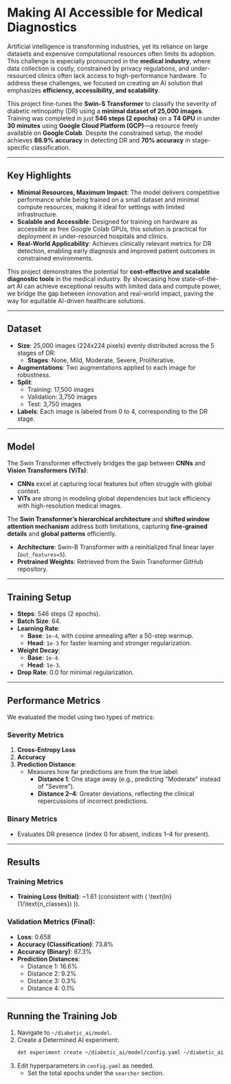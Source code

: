 # **Making AI Accessible for Medical Diagnostics**

Artificial intelligence is transforming industries, yet its reliance on large datasets and expensive computational resources often limits its adoption. This challenge is especially pronounced in the **medical industry**, where data collection is costly, constrained by privacy regulations, and under-resourced clinics often lack access to high-performance hardware. To address these challenges, we focused on creating an AI solution that emphasizes **efficiency, accessibility, and scalability**.

This project fine-tunes the **Swin-S Transformer** to classify the severity of diabetic retinopathy (DR) using a **minimal dataset of 25,000 images**. Training was completed in just **546 steps (2 epochs)** on a **T4 GPU** in under **30 minutes** using **Google Cloud Platform (GCP)**—a resource freely available on **Google Colab**. Despite the constrained setup, the model achieves **86.9% accuracy** in detecting DR and **70% accuracy** in stage-specific classification.

---

## **Key Highlights**
- **Minimal Resources, Maximum Impact**: The model delivers competitive performance while being trained on a small dataset and minimal compute resources, making it ideal for settings with limited infrastructure.
- **Scalable and Accessible**: Designed for training on hardware as accessible as free Google Colab GPUs, this solution is practical for deployment in under-resourced hospitals and clinics.
- **Real-World Applicability**: Achieves clinically relevant metrics for DR detection, enabling early diagnosis and improved patient outcomes in constrained environments.

This project demonstrates the potential for **cost-effective and scalable diagnostic tools** in the medical industry. By showcasing how state-of-the-art AI can achieve exceptional results with limited data and compute power, we bridge the gap between innovation and real-world impact, paving the way for equitable AI-driven healthcare solutions.

---

## **Dataset**
- **Size**: 25,000 images (224x224 pixels) evenly distributed across the 5 stages of DR:
  - **Stages**: None, Mild, Moderate, Severe, Proliferative.
- **Augmentations**: Two augmentations applied to each image for robustness.
- **Split**: 
  - Training: 17,500 images
  - Validation: 3,750 images
  - Test: 3,750 images
- **Labels**: Each image is labeled from 0 to 4, corresponding to the DR stage.

---

## **Model**
The Swin Transformer effectively bridges the gap between **CNNs** and **Vision Transformers (ViTs)**:
- **CNNs** excel at capturing local features but often struggle with global context.
- **ViTs** are strong in modeling global dependencies but lack efficiency with high-resolution medical images.
  
The **Swin Transformer’s hierarchical architecture** and **shifted window attention mechanism** address both limitations, capturing **fine-grained details** and **global patterns** efficiently.  
- **Architecture**: Swin-B Transformer with a reinitialized final linear layer (`out_features=5`).
- **Pretrained Weights**: Retrieved from the Swin Transformer GitHub repository.

---

## **Training Setup**
- **Steps**: 546 steps (2 epochs).
- **Batch Size**: 64.
- **Learning Rate**:
  - **Base**: `1e-4`, with cosine annealing after a 50-step warmup.
  - **Head**: `1e-3` for faster learning and stronger regularization.
- **Weight Decay**:
  - **Base**: `1e-4`.
  - **Head**: `1e-3`.
- **Drop Rate**: 0.0 for minimal regularization.

---

## **Performance Metrics**
We evaluated the model using two types of metrics:
### **Severity Metrics**
1. **Cross-Entropy Loss**
2. **Accuracy**
3. **Prediction Distance**:
   - Measures how far predictions are from the true label:
     - **Distance 1**: One stage away (e.g., predicting "Moderate" instead of "Severe").
     - **Distance 2–4**: Greater deviations, reflecting the clinical repercussions of incorrect predictions.
   
### **Binary Metrics**
- Evaluates DR presence (index 0 for absent, indices 1–4 for present).
  
---

## **Results**
### **Training Metrics**
- **Training Loss (Initial)**: ~1.61 (consistent with \( \text{ln}(1/\text{n\_classes}) \)).
  
### **Validation Metrics (Final)**:
- **Loss**: 0.658
- **Accuracy (Classification)**: 73.8%
- **Accuracy (Binary)**: 87.3%
- **Prediction Distances**:
  - Distance 1: 16.6%
  - Distance 2: 9.2%
  - Distance 3: 0.3%
  - Distance 4: 0.1%

---

## **Running the Training Job**
1. Navigate to `~/diabetic_ai/model`.
2. Create a Determined AI experiment:
   ```bash
   det experiment create ~/diabetic_ai/model/config.yaml ~/diabetic_ai/model
   ```
3. Edit hyperparameters in `config.yaml` as needed.  
   - Set the total epochs under the `searcher` section.


